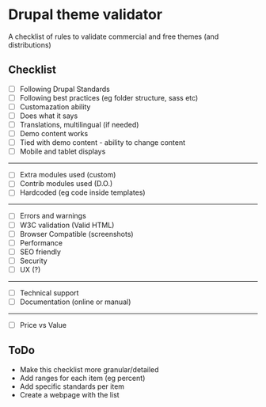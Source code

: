 # Drupal theme validator
A checklist of rules to validate commercial and free themes (and distributions)

## Checklist

 - [ ] Following Drupal Standards
 - [ ] Following best practices (eg folder structure, sass etc)
 - [ ] Customazation ability
 - [ ] Does what it says
 - [ ] Translations, multilingual (if needed)
 - [ ] Demo content works
 - [ ] Tied with demo content - ability to change content
 - [ ] Mobile and tablet displays
 
---
 
 - [ ] Extra modules used (custom)
 - [ ] Contrib modules used (D.O.)
 - [ ] Hardcoded (eg code inside templates)
 
---
 
 - [ ] Errors and warnings
 - [ ] W3C validation (Valid HTML)
 - [ ] Browser Compatible (screenshots)
 - [ ] Performance
 - [ ] SEO friendly
 - [ ] Security
 - [ ] UX (?)

---
 
 - [ ] Technical support
 - [ ] Documentation (online or manual)

---
 
 - [ ] Price vs Value

## ToDo

- Make this checklist more granular/detailed
- Add ranges for each item (eg percent)
- Add specific standards per item
- Create a webpage with the list

